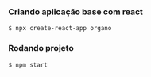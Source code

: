 ### Criando aplicação base com react
```
$ npx create-react-app organo
```
### Rodando projeto
```
$ npm start
```